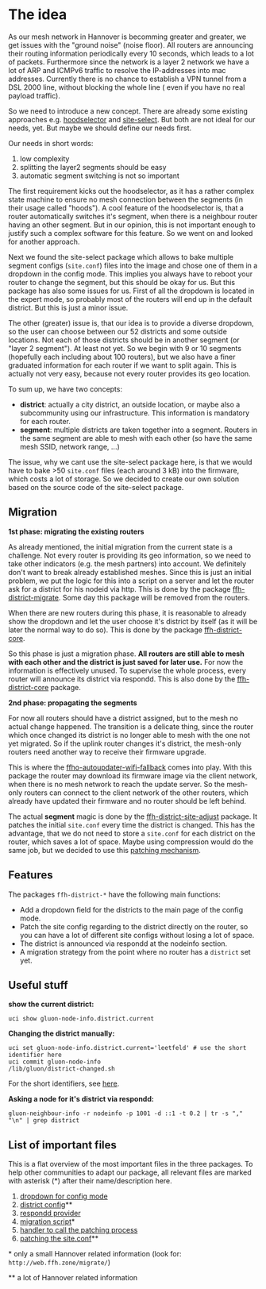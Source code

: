 The idea
========

As our mesh network in Hannover is becomming greater and greater, we get issues
with the "ground noise" (noise floor). All routers are announcing their routing information
periodically every 10 seconds, which leads to a lot of packets. Furthermore since
the network is a layer 2 network we have a lot of ARP and ICMPv6 traffic to
resolve the IP-addresses into mac addresses. Currently there is no chance to
establish a VPN tunnel from a DSL 2000 line, without blocking the whole line (
even if you have no real payload traffic).

So we need to introduce a new concept. There are already some existing
approaches e.g. [hoodselector](https://github.com/freifunk-gluon/gluon/pull/997)
and [site-select](https://github.com/freifunk-gluon/gluon/pull/1003). But both
are not ideal for our needs, yet. But maybe we should define our needs first.

Our needs in short words:
1. low complexity
2. splitting the layer2 segments should be easy
3. automatic segment switching is not so important

The first requirement kicks out the hoodselector, as it has a rather complex
state machine to ensure no mesh connection between the segments (in their
usage called "hoods"). A cool feature of the hoodselector is, that a router
automatically switches it's segment, when there is a neighbour router having
an other segment. But in our opinion, this is not important enough to justify
such a complex software for this feature. So we went on and looked for another
approach.

Next we found the site-select package which allows to bake multiple segment
configs (`site.conf`) files into the image and chose one of them in a dropdown
in the config mode. This implies you always have to reboot your router to change
the segment, but this should be okay for us. But this package has also some
issues for us. First of all the dropdown is located in the expert mode, so
probably most of the routers will end up in the default district. But this is
just a minor issue.

The other (greater) issue is, that our idea is to provide a diverse dropdown, so
the user can choose between our 52 districts and some outside locations. Not
each of those districts should be in another segment (or "layer 2 segment"). At
least not yet. So we begin with 9 or 10 segments (hopefully each including about
100 routers), but we also have a finer graduated information for each router
if we want to split again. This is actually not very easy, because not every
router provides its geo location.

To sum up, we have two concepts:
- **district**: actually a city district, an outside location, or maybe also a
  subcommunity using our infrastructure. This information is mandatory for each
  router.
- **segment**: multiple districts are taken together into a segment. Routers in the
  same segment are able to mesh with each other (so have the same mesh SSID,
  network range, ...)

The issue, why we cant use the site-select package here, is that we would have
to bake >50 `site.conf` files (each around 3 kB) into the firmware, which costs
a lot of storage. So we decided to create our own solution based on the source
code of the site-select package.

Migration
---------

**1st phase: migrating the existing routers**

As already mentioned, the initial migration from the current state is a
challenge. Not every router is providing its geo information, so we need to take
other indicators (e.g. the mesh partners) into account. We definitely don't want
to break already established meshes. Since this is just an initial problem, we
put the logic for this into a script on a server and let the router ask for a
district for his nodeid via http. This is done by the package
[ffh-district-migrate](https://github.com/freifunkh/ffh-packages/tree/master/ffh-district-migrate).
Some day this package will be removed from the routers.

When there are new routers during this phase, it is reasonable to already show
the dropdown and let the user choose it's district by itself (as it will be
later the normal way to do so). This is done by the package
[ffh-district-core](https://github.com/freifunkh/ffh-packages/tree/master/ffh-district-core).

So this phase is just a migration phase. **All routers are still able to mesh with
each other and the district is just saved for later use.** For now the information
is effectively unused. To supervise the whole process, every router will
announce its district via respondd. This is also done by the
[ffh-district-core](https://github.com/freifunkh/ffh-packages/tree/master/ffh-district-core)
package.

**2nd phase: propagating the segments**

For now all routers should have a district assigned, but to the mesh no actual change happened.
The transition is a delicate thing, since the router which once
changed its district is no longer able to mesh with the one not yet migrated. So
if the uplink router changes it's district, the mesh-only routers need another
way to receive their firmware upgrade.

This is where the [ffho-autoupdater-wifi-fallback](https://git.c3pb.de/freifunk-pb/ffho-packages/tree/master/ffho/ffho-autoupdater-wifi-fallback)
comes into play. With this package the router may download its firmware image
via the client network, when there is no mesh network to reach the update server.
So the mesh-only routers can connect to the client network of the other routers,
which already have updated their firmware and no router should be left behind.

The actual **segment** magic is done by the
[ffh-district-site-adjust](https://github.com/freifunkh/ffh-packages/tree/master/ffh-district-site-adjust)
package. It patches the initial `site.conf` every time the district is changed.
This has the advantage, that we do not need to store a `site.conf` for each
district on the router, which saves a lot of space. Maybe using compression would
do the same job, but we decided to use this
[patching mechanism](https://github.com/freifunkh/ffh-packages/blob/master/ffh-district-site-adjust/files/lib/gluon/upgrade/002-adjust-site-config).


Features
--------

The packages `ffh-district-*` have the following main functions:
- Add a dropdown field for the districts to the main page of the config mode.
- Patch the site config regarding to the district directly on the router, so
  you can have a lot of different site configs without losing a lot of space.
- The district is announced via respondd at the nodeinfo section.
- A migration strategy from the point where no router has a `district` set yet.


Useful stuff
------------

**show the current district:**
``` shell
uci show gluon-node-info.district.current
```

**Changing the district manually:**
``` shell
uci set gluon-node-info.district.current='leetfeld' # use the short identifier here
uci commit gluon-node-info
/lib/gluon/district-changed.sh
```

For the short identifiers, see [here](https://github.com/freifunkh/ffh-packages/blob/master/ffh-district-core/files/usr/lib/lua/gluon/districts.lua).

**Asking a node for it's district via respondd:**

``` shell
gluon-neighbour-info -r nodeinfo -p 1001 -d ::1 -t 0.2 | tr -s "," "\n" | grep district
```

List of important files
-----------------------

This is a flat overview of the most important files in the three packages. To
help other communities to adapt our package, all relevant files are marked with
asterisk (\*) after their name/description here.

1. [dropdown for config mode](https://github.com/freifunkh/ffh-packages/blob/master/ffh-district-core/files/lib/gluon/config-mode/wizard/0200-site-adjust.lua)
2. [district config](https://github.com/freifunkh/ffh-packages/blob/master/ffh-district-core/files/usr/lib/lua/gluon/districts.lua)\*\*
3. [respondd provider](https://github.com/freifunkh/ffh-packages/blob/master/ffh-district-core/src/respondd.c)
4. [migration script](https://github.com/freifunkh/ffh-packages/blob/master/ffh-district-migrate/files/lib/gluon/district-migrate)\*
5. [handler to call the patching process](https://github.com/freifunkh/ffh-packages/blob/master/ffh-district-site-adjust/files/lib/gluon/district-changed.d/site-upgrade)
6. [patching the site.conf](https://github.com/freifunkh/ffh-packages/blob/master/ffh-district-site-adjust/files/lib/gluon/upgrade/002-adjust-site-config)\*\*

\* only a small Hannover related information (look for: `http://web.ffh.zone/migrate/`)

\*\* a lot of Hannover related information
